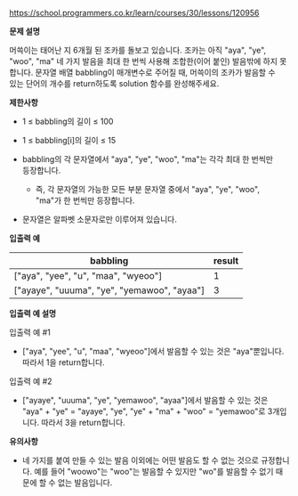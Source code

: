 https://school.programmers.co.kr/learn/courses/30/lessons/120956 <br>

**문제 설명**<br>

머쓱이는 태어난 지 6개월 된 조카를 돌보고 있습니다. 조카는 아직 "aya", "ye", <br>
"woo", "ma" 네 가지 발음을 최대 한 번씩 사용해 조합한(이어 붙인) 발음밖에 하지 못<br>
합니다. 문자열 배열 babbling이 매개변수로 주어질 때, 머쓱이의 조카가 발음할 수 <br>
있는 단어의 개수를 return하도록 solution 함수를 완성해주세요.

**제한사항**<br>

- 1 ≤ babbling의 길이 ≤ 100<br>
- 1 ≤ babbling[i]의 길이 ≤ 15<br>
- babbling의 각 문자열에서 "aya", "ye", "woo", "ma"는 각각 최대 한 번씩만<br>
등장합니다.

    - 즉, 각 문자열의 가능한 모든 부분 문자열 중에서 "aya", "ye", "woo",<br>
  "ma"가 한 번씩만 등장합니다.
- 문자열은 알파벳 소문자로만 이루어져 있습니다.

**입출력 예**

| babbling                                    | result |
|---------------------------------------------|:-------|
| ["aya", "yee", "u", "maa", "wyeoo"]         | 	1     |
| ["ayaye", "uuuma", "ye", "yemawoo", "ayaa"] | 	3     |

**입출력 예 설명**<br>

입출력 예 #1

- ["aya", "yee", "u", "maa", "wyeoo"]에서 발음할 수 있는 것은 "aya"뿐입니다. 따라서 1을 return합니다.<br>

입출력 예 #2

- ["ayaye", "uuuma", "ye", "yemawoo", "ayaa"]에서 발음할 수 있는 것은 "aya" + "ye" = "ayaye", "ye", "ye" + "ma" + "woo" = "yemawoo"로 3개입니다. 따라서 3을 return합니다.

**유의사항**
- 네 가지를 붙여 만들 수 있는 발음 이외에는 어떤 발음도 할 수 없는 것으로 규정합니다. 예를 들어 "woowo"는 "woo"는 발음할 수 있지만 "wo"를 발음할 수 없기 때문에 할 수 없는 발음입니다.